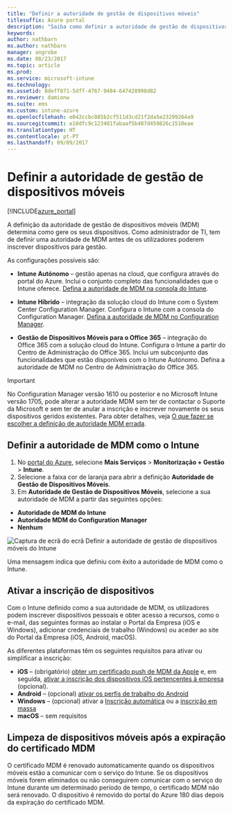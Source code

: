 ```yaml
---
title: "Definir a autoridade de gestão de dispositivos móveis"
titlesuffix: Azure portal
description: "Saiba como definir a autoridade de gestão de dispositivos móveis no Intune. \""
keywords: 
author: nathbarn
ms.author: nathbarn
manager: angrobe
ms.date: 08/23/2017
ms.topic: article
ms.prod: 
ms.service: microsoft-intune
ms.technology: 
ms.assetid: 8deff871-5dff-4767-9484-647428998d82
ms.reviewer: damionw
ms.suite: ems
ms.custom: intune-azure
ms.openlocfilehash: e042ccbc085b2cf511d3cd21f2da5e23299264a9
ms.sourcegitcommit: e10dfc9c123401fabaaf5b487d459826c1510eae
ms.translationtype: HT
ms.contentlocale: pt-PT
ms.lasthandoff: 09/09/2017
---
```

# <a name="set-the-mobile-device-management-authority"></a>Definir a autoridade de gestão de dispositivos móveis

[!INCLUDE[azure_portal](./includes/azure_portal.md)]

A definição da autoridade de gestão de dispositivos móveis (MDM) determina como gere os seus dispositivos. Como administrador de TI, tem de definir uma autoridade de MDM antes de os utilizadores poderem inscrever dispositivos para gestão.

As configurações possíveis são:

- **Intune Autónomo** – gestão apenas na cloud, que configura através do portal do Azure. Inclui o conjunto completo das funcionalidades que o Intune oferece. [Defina a autoridade de MDM na consola do Intune](#set-mdm-authority-to-intune).

- **Intune Híbrido** – integração da solução cloud do Intune com o System Center Configuration Manager. Configura o Intune com a consola do Configuration Manager. [Defina a autoridade de MDM no Configuration Manager](https://docs.microsoft.com/sccm/mdm/deploy-use/configure-intune-subscription).

- **Gestão de Dispositivos Móveis para o Office 365** – integração do Office 365 com a solução cloud do Intune. Configura o Intune a partir do Centro de Administração do Office 365. Inclui um subconjunto das funcionalidades que estão disponíveis com o Intune Autónomo. Defina a autoridade de MDM no Centro de Administração do Office 365.

>[!IMPORTANT]    
No Configuration Manager versão 1610 ou posterior e no Microsoft Intune versão 1705, pode alterar a autoridade MDM sem ter de contactar o Suporte da Microsoft e sem ter de anular a inscrição e inscrever novamente os seus dispositivos geridos existentes. Para obter detalhes, veja [O que fazer se escolher a definição de autoridade MDM errada](/intune-classic/deploy-use/prerequisites-for-enrollment#what-to-do-if-you-choose-the-wrong-mdm-authority-setting).

## <a name="set-mdm-authority-to-intune"></a>Definir a autoridade de MDM como o Intune

1. No [portal do Azure](https://portal.azure.com), selecione **Mais Serviços** > **Monitorização + Gestão** > **Intune**.
2. Selecione a faixa cor de laranja para abrir a definição **Autoridade de Gestão de Dispositivos Móveis**.
3. Em **Autoridade de Gestão de Dispositivos Móveis**, selecione a sua autoridade de MDM a partir das seguintes opções:
  - **Autoridade de MDM do Intune**
  - **Autoridade MDM do Configuration Manager**
  - **Nenhum**

  ![Captura de ecrã do ecrã Definir a autoridade de gestão de dispositivos móveis do Intune](media/set-mdm-auth.png)

  Uma mensagem indica que definiu com êxito a autoridade de MDM como o Intune.

## <a name="enable-device-enrollment"></a>Ativar a inscrição de dispositivos

Com o Intune definido como a sua autoridade de MDM, os utilizadores podem inscrever dispositivos pessoais e obter acesso a recursos, como o e-mail, das seguintes formas ao instalar o Portal da Empresa (iOS e Windows), adicionar credenciais de trabalho (Windows) ou aceder ao site do Portal da Empresa (iOS, Android, macOS).

As diferentes plataformas têm os seguintes requisitos para ativar ou simplificar a inscrição:
- **iOS** – (obrigatório) [obter um certificado push de MDM da Apple](apple-mdm-push-certificate-get.md) e, em seguida, [ativar a inscrição dos dispositivos iOS pertencentes à empresa](ios-enroll.md) (opcional).
- **Android** – (opcional) [ativar os perfis de trabalho do Android](android-enroll.md)
- **Windows** – (opcional) ativar a [Inscrição automática](windows-enroll.md) ou a [inscrição em massa](windows-bulk-enroll.md)
- **macOS** – sem requisitos


## <a name="mobile-device-cleanup-after-mdm-certificate-expiration"></a>Limpeza de dispositivos móveis após a expiração do certificado MDM

O certificado MDM é renovado automaticamente quando os dispositivos móveis estão a comunicar com o serviço do Intune. Se os dispositivos móveis forem eliminados ou não conseguirem comunicar com o serviço do Intune durante um determinado período de tempo, o certificado MDM não será renovado. O dispositivo é removido do portal do Azure 180 dias depois da expiração do certificado MDM.
